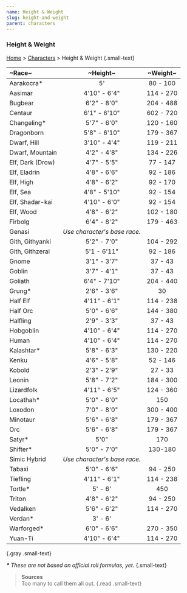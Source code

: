 ```yaml
---
name: Height & Weight
slug: height-and-weight
parent: characters
---
```

### Height & Weight
[Home](dm-operations-center) > [Characters](characters) > Height & Weight {.small-text}

| ~Race~           |           ~Height~           | ~Weight~  |
| :--------------- | :--------------------------: | :-------: |
| Aarakocra*       |              5'              | 80 - 100  |
| Aasimar          |         4'10" - 6'4"         | 114 - 270 |
| Bugbear          |         6'2" - 8'0"          | 204 - 488 |
| Centaur          |         6'1" - 6'10"         | 602 - 720 |
| Changeling*      |         5'7" - 6'0"          | 120 - 160 |
| Dragonborn       |         5'8" - 6'10"         | 179 - 367 |
| Dwarf, Hill      |         3'10" - 4'4"         | 119 - 211 |
| Dwarf, Mountain  |         4'2" - 4'8"          | 134 - 226 |
| Elf, Dark (Drow) |         4'7" - 5'5"          | 77 - 147  |
| Elf, Eladrin     |         4'8" - 6'6"          | 92 - 186  |
| Elf, High        |         4'8" - 6'2"          | 92 - 170  |
| Elf, Sea         |         4'8" - 5'10"         | 92 - 154  |
| Elf, Shadar-kai  |         4'10" - 6'0"         | 92 - 154  |
| Elf, Wood        |         4'8" - 6'2"          | 102 - 180 |
| Firbolg          |         6'4" - 8'2"          | 179 - 463 |
| Genasi           | *Use character's base race.*            ||
| Gith, Githyanki  |         5'2" - 7'0"          | 104 - 292 |
| Gith, Githzerai  |         5'1 - 6'11"          | 92 - 186  |
| Gnome            |         3'1" - 3'7"          |  37 - 43  |
| Goblin           |         3'7" - 4'1"          |  37 - 43  |
| Goliath          |         6'4" - 7'10"         | 204 - 440 |
| Grung*           |         2'6" - 3'6"          |    30     |
| Half Elf         |         4'11" - 6'1"         | 114 - 238 |
| Half Orc         |         5'0" - 6'6"          | 144 - 380 |
| Halfling         |         2'9" - 3'3"          |  37 - 43  |
| Hobgoblin        |         4'10" - 6'4"         | 114 - 270 |
| Human            |         4'10" - 6'4"         | 114 - 270 |
| Kalashtar*       |         5'8" - 6'3"          | 130 - 220 |
| Kenku            |         4'6" - 5'8"          | 52 - 146  |
| Kobold           |         2'3" - 2'9"          |  27 - 33  |
| Leonin           |         5'8" - 7'2"          | 184 - 300 |
| Lizardfolk       |         4'11" - 6'5"         | 124 - 360 |
| Locathah*        |         5'0" - 6'0"          |    150    |
| Loxodon          |         7'0" - 8'0"          | 300 - 400 |
| Minotaur         |         5'6" - 6'8"          | 179 - 367 |
| Orc              |         5'6" - 6'8"          | 179 - 367 |
| Satyr*           |             5'0"             |    170    |
| Shifter*         |         5'0" - 7'0"          |  130-180  |
| Simic Hybrid     | *Use character's base race.*            ||
| Tabaxi           |         5'0" - 6'6"          | 94 - 250  |
| Tiefling         |         4'11" - 6'1"         | 114 - 238 |
| Tortle*          |           5' - 6'            |    450    |
| Triton           |         4'8" - 6'2"          | 94 - 250  |
| Vedalken         |         5'6" - 6'2"          | 114 - 270 |
| Verdan*          |           3' - 6'                       ||
| Warforged*       |         6'0" - 6'6"          | 270 - 350 |
| Yuan-Ti          |         4'10" - 6'4"         | 114 - 270 |
{.gray .small-text}

***\*** These are not based on official roll formulas, yet.* {.small-text}

> **Sources** <br/>
> Too many to call them all out.
{.read .small-text}

